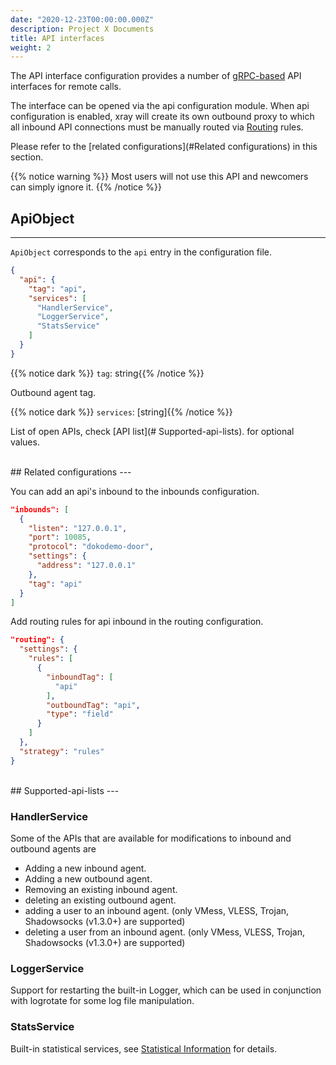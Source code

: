 ```yaml
---
date: "2020-12-23T00:00:00.000Z"
description: Project X Documents
title: API interfaces
weight: 2
---
```




The API interface configuration provides a number of [gRPC-based](https://grpc.io/) API interfaces for remote calls.

The interface can be opened via the api configuration module. When api configuration is enabled, xray will create its own outbound proxy to which all inbound API connections must be manually routed via [Routing](../routing) rules.

Please refer to the [related configurations](#Related configurations) in this section.

{{% notice warning %}}
Most users will not use this API and newcomers can simply ignore it.
{{% /notice %}}

## ApiObject
---
`ApiObject` corresponds to the `api` entry in the configuration file.

```json
{
  "api": {
    "tag": "api",
    "services": [
      "HandlerService",
      "LoggerService",
      "StatsService"
    ]
  }
}
```
{{% notice dark %}} `tag`: string{{% /notice %}}

Outbound agent tag.

{{% notice dark %}} `services`: \[string\]{{% /notice %}}

List of open APIs, check [API list](# Supported-api-lists). for optional values.

<br />
## Related configurations
---

You can add an api's inbound to the inbounds configuration.

```json
"inbounds": [
  {
    "listen": "127.0.0.1",
    "port": 10085,
    "protocol": "dokodemo-door",
    "settings": {
      "address": "127.0.0.1"
    },
    "tag": "api"
  }
]
```

Add routing rules for api inbound in the routing configuration.

```json
"routing": {
  "settings": {
    "rules": [
      {
        "inboundTag": [
          "api"
        ],
        "outboundTag": "api",
        "type": "field"
      }
    ]
  },
  "strategy": "rules"
}
```

<br />
## Supported-api-lists
---

### HandlerService

Some of the APIs that are available for modifications to inbound and outbound agents are

- Adding a new inbound agent.
- Adding a new outbound agent.
- Removing an existing inbound agent.
- deleting an existing outbound agent.
- adding a user to an inbound agent. (only VMess, VLESS, Trojan, Shadowsocks (v1.3.0+) are supported)
- deleting a user from an inbound agent. (only VMess, VLESS, Trojan, Shadowsocks (v1.3.0+) are supported)

### LoggerService

Support for restarting the built-in Logger, which can be used in conjunction with logrotate for some log file manipulation.

### StatsService

Built-in statistical services, see [Statistical Information](../stats) for details.

